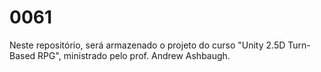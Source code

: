# 0061
Neste repositório, será armazenado o projeto do curso "Unity 2.5D Turn-Based RPG", ministrado pelo prof. Andrew Ashbaugh.
